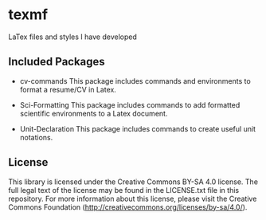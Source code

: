 # texmf
LaTex files and styles I have developed

## Included Packages
* cv-commands
	This package includes commands and environments to format a resume/CV in Latex.

* Sci-Formatting
	This package includes commands to add formatted scientific environments to a Latex document.
	
* Unit-Declaration
	This package includes commands to create useful unit notations.

## License
This library is licensed under the Creative Commons BY-SA 4.0 license. The full legal text of the license may be found in the LICENSE.txt file in this repository. For more information about this license, please visit the Creative Commons Foundation (http://creativecommons.org/licenses/by-sa/4.0/).
